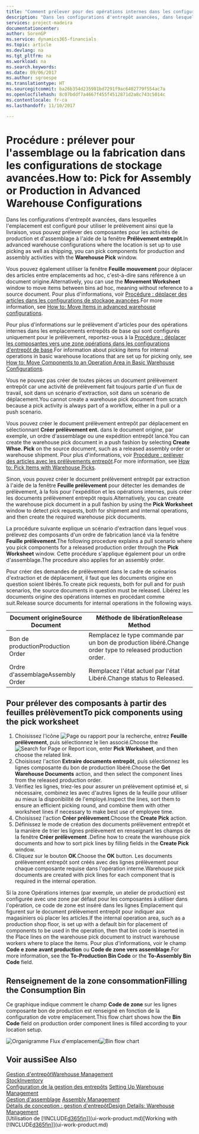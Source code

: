 ```yaml
---
title: "Comment prélever pour des opérations internes dans les configurations de stockage avancées | Microsoft Docs"
description: "Dans les configurations d'entrepôt avancées, dans lesquelles l'emplacement est configuré pour utiliser le prélèvement ainsi que la livraison, vous pouvez prélever des composantes pour les activités de production et d'assemblage à l'aide de la fenêtre **Prélèvement entrepôt**."
services: project-madeira
documentationcenter: 
author: SorenGP
ms.service: dynamics365-financials
ms.topic: article
ms.devlang: na
ms.tgt_pltfrm: na
ms.workload: na
ms.search.keywords: 
ms.date: 09/06/2017
ms.author: sgroespe
ms.translationtype: HT
ms.sourcegitcommit: ba26b354d235981bd7291f9ac6402779f554ac7a
ms.openlocfilehash: 8c07bddf7a4667f455f4512871d2a8c743c5014c
ms.contentlocale: fr-ca
ms.lasthandoff: 11/10/2017

---
```

# <a name="how-to-pick-for-assembly-or-production-in-advanced-warehouse-configurations"></a><span data-ttu-id="a7bbd-103">Procédure : prélever pour l'assemblage ou la fabrication dans les configurations de stockage avancées.</span><span class="sxs-lookup"><span data-stu-id="a7bbd-103">How to: Pick for Assembly or Production in Advanced Warehouse Configurations</span></span>
<span data-ttu-id="a7bbd-104">Dans les configurations d'entrepôt avancées, dans lesquelles l'emplacement est configuré pour utiliser le prélèvement ainsi que la livraison, vous pouvez prélever des composantes pour les activités de production et d'assemblage à l'aide de la fenêtre **Prélèvement entrepôt**.</span><span class="sxs-lookup"><span data-stu-id="a7bbd-104">In advanced warehouse configurations where the location is set up to use picking as well as shipping, you can pick components for production and assembly activities with the **Warehouse Pick** window.</span></span>  

<span data-ttu-id="a7bbd-105">Vous pouvez également utiliser la fenêtre **Feuille mouvement** pour déplacer des articles entre emplacements ad hoc, c'est-à-dire sans référence à un document origine.</span><span class="sxs-lookup"><span data-stu-id="a7bbd-105">Alternatively, you can use the **Movement Worksheet** window to move items between bins ad hoc, meaning without reference to a source document.</span></span> <span data-ttu-id="a7bbd-106">Pour plus d'informations, voir [Procédure : déplacer des articles dans les configurations de stockage avancées](warehouse-how-to-move-items-in-advanced-warehousing.md).</span><span class="sxs-lookup"><span data-stu-id="a7bbd-106">For more information, see [How to: Move Items in advanced warehouse configurations](warehouse-how-to-move-items-in-advanced-warehousing.md).</span></span>  

<span data-ttu-id="a7bbd-107">Pour plus d'informations sur le prélèvement d'articles pour des opérations internes dans les emplacements entrepôts de base qui sont configurés uniquement pour le prélèvement, reportez-vous à la [Procédure : déplacer les composantes vers une zone opérations dans les configurations d'entrepôt de base](warehouse-how-to-move-components-to-an-operation-area-in-basic-warehousing.md).</span><span class="sxs-lookup"><span data-stu-id="a7bbd-107">For information about picking items for internal operations in basic warehouse locations that are set up for picking only, see [How to: Move Components to an Operation Area in Basic Warehouse Configurations](warehouse-how-to-move-components-to-an-operation-area-in-basic-warehousing.md).</span></span>  

<span data-ttu-id="a7bbd-108">Vous ne pouvez pas créer de toutes pièces un document prélèvement entrepôt car une activité de prélèvement fait toujours partie d'un flux de travail, soit dans un scénario d'extraction, soit dans un scénario de déplacement.</span><span class="sxs-lookup"><span data-stu-id="a7bbd-108">You cannot create a warehouse pick document from scratch because a pick activity is always part of a workflow, either in a pull or a push scenario.</span></span>  

<span data-ttu-id="a7bbd-109">Vous pouvez créer le document prélèvement entrepôt par déplacement en sélectionnant **Créer prélèvement ent.** dans le document origine, par exemple, un ordre d'assemblage ou une expédition entrepôt lancé.</span><span class="sxs-lookup"><span data-stu-id="a7bbd-109">You can create the warehouse pick document in a push fashion by selecting **Create Whse. Pick** on the source document, such as a released assembly order or warehouse shipment.</span></span> <span data-ttu-id="a7bbd-110">Pour plus d'informations, voir [Procédure : prélever des articles avec les prélèvements entrepôt](warehouse-how-to-pick-items-for-warehouse-shipment.md).</span><span class="sxs-lookup"><span data-stu-id="a7bbd-110">For more information, see [How to: Pick Items with Warehouse Picks](warehouse-how-to-pick-items-for-warehouse-shipment.md).</span></span>  

<span data-ttu-id="a7bbd-111">Sinon, vous pouvez créer le document prélèvement entrepôt par extraction à l'aide de la fenêtre **Feuille prélèvement** pour détecter les demandes de prélèvement, à la fois pour l'expédition et les opérations internes, puis créer les documents prélèvement entrepôt requis.</span><span class="sxs-lookup"><span data-stu-id="a7bbd-111">Alternatively, you can create the warehouse pick document in a pull fashion by using the **Pick Worksheet** window to detect pick requests, both for shipment and internal operations, and then create the required warehouse pick documents.</span></span>  

<span data-ttu-id="a7bbd-112">La procédure suivante explique un scénario d'extraction dans lequel vous prélevez des composants d'un ordre de fabrication lancé via la fenêtre **Feuille prélèvement**.</span><span class="sxs-lookup"><span data-stu-id="a7bbd-112">The following procedure explains a pull scenario where you pick components for a released production order through the **Pick Worksheet** window.</span></span> <span data-ttu-id="a7bbd-113">Cette procédure s'applique également pour un ordre d'assemblage.</span><span class="sxs-lookup"><span data-stu-id="a7bbd-113">The procedure also applies for an assembly order.</span></span>  

<span data-ttu-id="a7bbd-114">Pour créer des demandes de prélèvement dans le cadre de scénarios d'extraction et de déplacement, il faut que les documents origine en question soient libérés.</span><span class="sxs-lookup"><span data-stu-id="a7bbd-114">To create pick requests, both for pull and for push scenarios, the source documents in question must be released.</span></span> <span data-ttu-id="a7bbd-115">Libérez les documents origine des opérations internes en procédant comme suit.</span><span class="sxs-lookup"><span data-stu-id="a7bbd-115">Release source documents for internal operations in the following ways.</span></span>  

|<span data-ttu-id="a7bbd-116">Document origine</span><span class="sxs-lookup"><span data-stu-id="a7bbd-116">Source Document</span></span>|<span data-ttu-id="a7bbd-117">Méthode de libération</span><span class="sxs-lookup"><span data-stu-id="a7bbd-117">Release Method</span></span>|  
|---------------------|--------------------|  
|<span data-ttu-id="a7bbd-118">Bon de production</span><span class="sxs-lookup"><span data-stu-id="a7bbd-118">Production Order</span></span>|<span data-ttu-id="a7bbd-119">Remplacez le type commande par un bon de production libéré.</span><span class="sxs-lookup"><span data-stu-id="a7bbd-119">Change order type to released production order.</span></span>|  
|<span data-ttu-id="a7bbd-120">Ordre d'assemblage</span><span class="sxs-lookup"><span data-stu-id="a7bbd-120">Assembly Order</span></span>|<span data-ttu-id="a7bbd-121">Remplacez l'état actuel par l'état Libéré.</span><span class="sxs-lookup"><span data-stu-id="a7bbd-121">Change status to Released.</span></span>|  

## <a name="to-pick-components-using-the-pick-worksheet"></a><span data-ttu-id="a7bbd-122">Pour prélever des composants à partir des feuilles prélèvement</span><span class="sxs-lookup"><span data-stu-id="a7bbd-122">To pick components using the pick worksheet</span></span>  
1.  <span data-ttu-id="a7bbd-123">Choisissez l'icône ![Page ou rapport pour la recherche](media/ui-search/search_small.png "icône Page ou rapport pour la recherche"), entrez **Feuille prélèvement**, puis sélectionnez le lien associé.</span><span class="sxs-lookup"><span data-stu-id="a7bbd-123">Choose the ![Search for Page or Report](media/ui-search/search_small.png "Search for Page or Report icon") icon, enter **Pick Worksheet**, and then choose the related link.</span></span>  
2.  <span data-ttu-id="a7bbd-124">Choisissez l'action **Extraire documents entrepôt**, puis sélectionnez les lignes composante du bon de production libéré.</span><span class="sxs-lookup"><span data-stu-id="a7bbd-124">Choose the **Get Warehouse Documents** action, and then select the component lines from the released production order.</span></span>  
3.  <span data-ttu-id="a7bbd-125">Vérifiez les lignes, triez-les pour assurer un prélèvement optimisé et, si nécessaire, combinez les avec d'autres lignes de la feuille pour utiliser au mieux la disponibilité de l'employé.</span><span class="sxs-lookup"><span data-stu-id="a7bbd-125">Inspect the lines, sort them to ensure an efficient picking round, and combine them with other worksheet lines if necessary to make best use of employee time.</span></span>  
4.  <span data-ttu-id="a7bbd-126">Choisissez l'action **Créer prélèvement**.</span><span class="sxs-lookup"><span data-stu-id="a7bbd-126">Choose the **Create Pick** action.</span></span>  
5.  <span data-ttu-id="a7bbd-127">Définissez le mode de création des documents prélèvement entrepôt et la manière de trier les lignes prélèvement en renseignant les champs de la fenêtre **Créer prélèvement** .</span><span class="sxs-lookup"><span data-stu-id="a7bbd-127">Define how to create the warehouse pick documents and how to sort pick lines by filling fields in the **Create Pick** window.</span></span>  
6.  <span data-ttu-id="a7bbd-128">Cliquez sur le bouton **OK**.</span><span class="sxs-lookup"><span data-stu-id="a7bbd-128">Choose the **OK** button.</span></span> <span data-ttu-id="a7bbd-129">Les documents prélèvement entrepôt sont créés avec des lignes prélèvement pour chaque composante requise dans l'opération interne.</span><span class="sxs-lookup"><span data-stu-id="a7bbd-129">Warehouse pick documents are created with pick lines for each component that is required in the internal operation.</span></span>  

<span data-ttu-id="a7bbd-130">Si la zone Opérations internes (par exemple, un atelier de production) est configurée avec une zone par défaut pour les composantes à utiliser dans l'opération, ce code de zone est inséré dans les lignes Emplacement qui figurent sur le document prélèvement entrepôt pour indiquer aux magasiniers où placer les articles.</span><span class="sxs-lookup"><span data-stu-id="a7bbd-130">If the internal operation area, such as a production shop floor, is set up with a default bin for placement of components to be used in the operation, then that bin code is inserted in the Place lines on the warehouse pick document to instruct warehouse workers where to place the items.</span></span> <span data-ttu-id="a7bbd-131">Pour plus d'informations, voir le champ **Code e zone avant production** ou **Code de zone vers assemblage**.</span><span class="sxs-lookup"><span data-stu-id="a7bbd-131">For more information, see the **To-Production Bin Code** or the **To-Assembly Bin Code** field.</span></span>

## <a name="filling-the-consumption-bin"></a><span data-ttu-id="a7bbd-132">Renseignement de la zone consommation</span><span class="sxs-lookup"><span data-stu-id="a7bbd-132">Filling the Consumption Bin</span></span>
<span data-ttu-id="a7bbd-133">Ce graphique indique comment le champ **Code de zone** sur les lignes composante bon de production est renseigné en fonction de la configuration de votre emplacement.</span><span class="sxs-lookup"><span data-stu-id="a7bbd-133">This flow chart shows how the **Bin Code** field on production order component lines is filled according to your location setup.</span></span>

<span data-ttu-id="a7bbd-134">![Organigramme Flux d'emplacement](media/binflow.png "BinFlow")</span><span class="sxs-lookup"><span data-stu-id="a7bbd-134">![Bin flow chart](media/binflow.png "BinFlow")</span></span>  

## <a name="see-also"></a><span data-ttu-id="a7bbd-135">Voir aussi</span><span class="sxs-lookup"><span data-stu-id="a7bbd-135">See Also</span></span>
[<span data-ttu-id="a7bbd-136">Gestion d'entrepôt</span><span class="sxs-lookup"><span data-stu-id="a7bbd-136">Warehouse Management</span></span>](warehouse-manage-warehouse.md)  
[<span data-ttu-id="a7bbd-137">Stock</span><span class="sxs-lookup"><span data-stu-id="a7bbd-137">Inventory</span></span>](inventory-manage-inventory.md)  
<span data-ttu-id="a7bbd-138">[Configuration de la gestion des entrepôts](warehouse-setup-warehouse.md)   </span><span class="sxs-lookup"><span data-stu-id="a7bbd-138">[Setting Up Warehouse Management](warehouse-setup-warehouse.md)   </span></span>  
<span data-ttu-id="a7bbd-139">[Gestion d'assemblage](assembly-assemble-items.md)  </span><span class="sxs-lookup"><span data-stu-id="a7bbd-139">[Assembly Management](assembly-assemble-items.md)  </span></span>  
[<span data-ttu-id="a7bbd-140">Détails de conception : gestion d'entrepôt</span><span class="sxs-lookup"><span data-stu-id="a7bbd-140">Design Details: Warehouse Management</span></span>](design-details-warehouse-management.md)  
<span data-ttu-id="a7bbd-141">[Utilisation de [!INCLUDE[d365fin](includes/d365fin_md.md)]](ui-work-product.md)</span><span class="sxs-lookup"><span data-stu-id="a7bbd-141">[Working with [!INCLUDE[d365fin](includes/d365fin_md.md)]](ui-work-product.md)</span></span>

